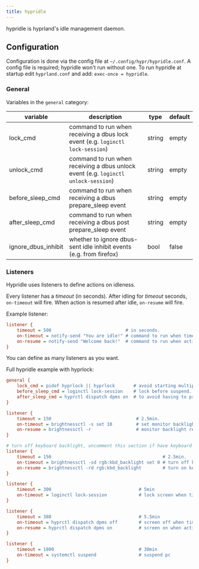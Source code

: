 ```yaml
---
title: hypridle
---
```


hypridle is hyprland's idle management daemon.

## Configuration

Configuration is done via the config file at `~/.config/hypr/hypridle.conf`. A
config file is required; hypridle won't run without one. To run hypridle at
startup edit `hyprland.conf` and add: `exec-once = hypridle`.

### General

Variables in the `general` category:

| variable            | description                                                                        | type   | default |
| ------------------- | ---------------------------------------------------------------------------------- | ------ | ------- |
| lock_cmd            | command to run when receiving a dbus lock event (e.g. `loginctl lock-session`)     | string | empty   |
| unlock_cmd          | command to run when receiving a dbus unlock event (e.g. `loginctl unlock-session`) | string | empty   |
| before_sleep_cmd    | command to run when receiving a dbus prepare_sleep event                           | string | empty   |
| after_sleep_cmd     | command to run when receiving a dbus post prepare_sleep event                      | string | empty   |
| ignore_dbus_inhibit | whether to ignore dbus-sent idle inhibit events (e.g. from firefox)                | bool   | false   |

### Listeners

Hypridle uses listeners to define actions on idleness.

Every listener has a _timeout_ (in seconds). After idling for _timeout_ seconds,
`on-timeout` will fire. When action is resumed after idle, `on-resume` will
fire.

Example listener:

```ini
listener {
    timeout = 500                            # in seconds.
    on-timeout = notify-send "You are idle!" # command to run when timeout has passed.
    on-resume = notify-send "Welcome back!"  # command to run when activity is detected after timeout has fired.
}
```

You can define as many listeners as you want.

Full hypridle example with hyprlock:

```ini
general {
    lock_cmd = pidof hyprlock || hyprlock       # avoid starting multiple hyprlock instances.
    before_sleep_cmd = loginctl lock-session    # lock before suspend.
    after_sleep_cmd = hyprctl dispatch dpms on  # to avoid having to press a key twice to turn on the display.
}

listener {
    timeout = 150                                # 2.5min.
    on-timeout = brightnessctl -s set 10         # set monitor backlight to minimum, avoid 0 on OLED monitor.
    on-resume = brightnessctl -r                 # monitor backlight restor.
}

# turn off keyboard backlight, uncomment this section if have keyboard backlight.
listener { 
    timeout = 150                                          # 2.5min.
    on-timeout = brightnessctl -sd rgb:kbd_backlight set 0 # turn off keyboard backlight.
    on-resume = brightnessctl -rd rgb:kbd_backlight        # turn on keyboard backlight.
}

listener {
    timeout = 300                                 # 5min
    on-timeout = loginctl lock-session            # lock screen when timeout has passed
}

listener {
    timeout = 380                                 # 5.5min
    on-timeout = hyprctl dispatch dpms off        # screen off when timeout has passed
    on-resume = hyprctl dispatch dpms on          # screen on when activity is detected after timeout has fired.
}

listener {
    timeout = 1800                                # 30min
    on-timeout = systemctl suspend                # suspend pc
}
```
